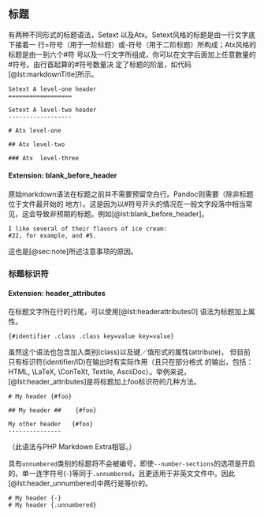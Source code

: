 
## 标题
有两种不同形式的标题语法，Setext 以及Atx。Setext风格的标题是由一行文字底下接着一
行=符号（用于一阶标题）或-符号（用于二阶标题）所构成；Atx风格的标题是由一到六个#符
号以及一行文字所组成，你可以在文字后面加上任意数量的#符号。由行首起算的#符号数量决
定了标题的阶层，如代码[@lst:markdownTitle]所示。
```{#lst:markdownTitle .markdown caption="Markdown标题"}
Setext A level-one header
==================

Setext A level-two header
------------------

# Atx level-one

## Atx level-two

### Atx  level-three
```

#### Extension: blank_before_header
原始markdown语法在标题之前并不需要预留空白行。Pandoc则需要（除非标题位于文件最开始的
地方）。这是因为以#符号开头的情况在一般文字段落中相当常见，这会导致非预期的标题。例如[@lst:blank_before_header]。
```{#lst:blank_before_header caption="标题前置空行"}
I like several of their flavors of ice cream:
#22, for example, and #5.
```

这也是[@sec:note]所述注意事项的原因。

### 标题标识符
#### Extension: header_attributes
在标题文字所在行的行尾，可以使用[@lst:headerattributes0] 语法为标题加上属性。
```{#lst:header_attributes0 caption="标题标识符"}
{#identifier .class .class key=value key=value}
```
虽然这个语法也包含加入类别(class)以及键／值形式的属性(attribute)，
但目前只有标识符(identifier/ID)在输出时有实际作用（且只在部分格式
的输出，包括：HTML, \LaTeX, \ConTeXt, Textile, AsciiDoc）。举例来说，
[@lst:header_attributes]是将标题加上foo标识符的几种方法。
```{#lst:header_attributes .markdown caption="标题标识符"}
# My header {#foo}

## My header ##    {#foo}

My other header   {#foo}
---------------
```
（此语法与PHP Markdown Extra相容。）

具有`unnumbered`类别的标题将不会被编号，即使`--number-sections`的选项是开启
的。单一连字符号(`-`)等同于`.unnumbered`，且更适用于非英文文件中。因此[@lst:header_unnumbered]中两行是等价的。
```{#lst:header_unnumbered .markdown caption="避免标题编号"}
# My header {-}
# My header {.unnumbered}
```